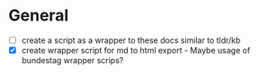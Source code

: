 # General
- [ ] create a script as a wrapper to these docs similar to tldr/kb
- [X] create wrapper script for md to html export
      - Maybe usage of bundestag wrapper scrips?
